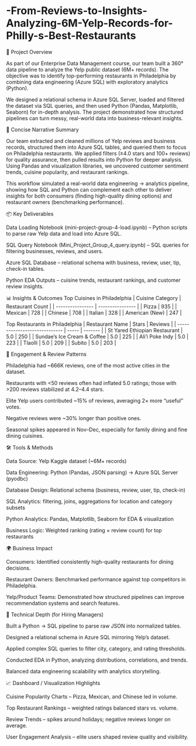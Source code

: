 # -From-Reviews-to-Insights-Analyzing-6M-Yelp-Records-for-Philly-s-Best-Restaurants

📌 Project Overview

As part of our Enterprise Data Management  course, our team built a 360° data pipeline to analyze the Yelp public dataset (6M+ records). The objective was to identify top-performing restaurants in Philadelphia by combining data engineering (Azure SQL) with exploratory analytics (Python).

We designed a relational schema in Azure SQL Server, loaded and filtered the dataset via SQL queries, and then used Python (Pandas, Matplotlib, Seaborn) for in-depth analysis. The project demonstrated how structured pipelines can turn messy, real-world data into business-relevant insights.

📝 Concise Narrative Summary

Our team extracted and cleaned millions of Yelp reviews and business records, structured them into Azure SQL tables, and queried them to focus on Philadelphia restaurants. We applied filters (≥4.0 stars and 100+ reviews) for quality assurance, then pulled results into Python for deeper analysis. Using Pandas and visualization libraries, we uncovered customer sentiment trends, cuisine popularity, and restaurant rankings.

This workflow simulated a real-world data engineering → analytics pipeline, showing how SQL and Python can complement each other to deliver insights for both consumers (finding high-quality dining options) and restaurant owners (benchmarking performance).

📦 Key Deliverables

Data Loading Notebook (mini-project-group-4-load.ipynb) – Python scripts to parse raw Yelp data and load into Azure SQL.

SQL Query Notebook (Mini_Project_Group_4_query.ipynb) – SQL queries for filtering businesses, reviews, and users.

Azure SQL Database – relational schema with business, review, user, tip, check-in tables.

Python EDA Outputs – cuisine trends, restaurant rankings, and customer review insights.

📊 Insights & Outcomes
Top Cuisines in Philadelphia
| Cuisine Category | Restaurant Count |
| ---------------- | ---------------- |
| Pizza            | 935              |
| Mexican          | 728              |
| Chinese          | 708              |
| Italian          | 328              |
| American (New)   | 247              |


Top Restaurants in Philadelphia
| Restaurant Name               | Stars | Reviews |
| ----------------------------- | ----- | ------- |
| St Yared Ethiopian Restaurant | 5.0   | 250     |
| Sundae’s Ice Cream & Coffee   | 5.0   | 225     |
| Ali’i Poke Indy               | 5.0   | 223     |
| Tlaolli                       | 5.0   | 209     |
| Subito                        | 5.0   | 203     |


📝 Engagement & Review Patterns

Philadelphia had ~666K reviews, one of the most active cities in the dataset.

Restaurants with <50 reviews often had inflated 5.0 ratings; those with >200 reviews stabilized at 4.2–4.4 stars.

Elite Yelp users contributed ~15% of reviews, averaging 2× more “useful” votes.

Negative reviews were ~30% longer than positive ones.

Seasonal spikes appeared in Nov–Dec, especially for family dining and fine dining cuisines.

🛠️ Tools & Methods

Data Source: Yelp Kaggle dataset (~6M+ records)

Data Engineering: Python (Pandas, JSON parsing) → Azure SQL Server (pyodbc)

Database Design: Relational schema (business, review, user, tip, check-in)

SQL Analytics: filtering, joins, aggregations for location and category subsets

Python Analytics: Pandas, Matplotlib, Seaborn for EDA & visualization

Business Logic: Weighted ranking (rating × review count) for top restaurants

🌍 Business Impact

Consumers: Identified consistently high-quality restaurants for dining decisions.

Restaurant Owners: Benchmarked performance against top competitors in Philadelphia.

Yelp/Product Teams: Demonstrated how structured pipelines can improve recommendation systems and search features.

🔬 Technical Depth (for Hiring Managers)

Built a Python → SQL pipeline to parse raw JSON into normalized tables.

Designed a relational schema in Azure SQL mirroring Yelp’s dataset.

Applied complex SQL queries to filter city, category, and rating thresholds.

Conducted EDA in Python, analyzing distributions, correlations, and trends.

Balanced data engineering scalability with analytics storytelling.

📈 Dashboard / Visualization Highlights

Cuisine Popularity Charts – Pizza, Mexican, and Chinese led in volume.

Top Restaurant Rankings – weighted ratings balanced stars vs. volume.

Review Trends – spikes around holidays; negative reviews longer on average.

User Engagement Analysis – elite users shaped review quality and visibility.
